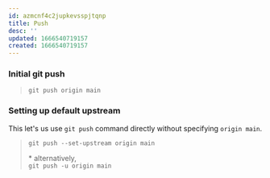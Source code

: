 ```yaml
---
id: azmcnf4c2jupkevsspjtqnp
title: Push
desc: ''
updated: 1666540719157
created: 1666540719157
---
```


### Initial git push  

> `git push origin main`  

### Setting up default upstream  

This let's us use `git push` command directly without specifying `origin main`.  
> `git push --set-upstream origin main`  
>
> \* alternatively,  
> `git push -u origin main`  

